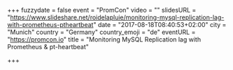 +++
fuzzydate = false
event = "PromCon"
video = ""
slidesURL = "https://www.slideshare.net/roidelapluie/monitoring-mysql-replication-lag-with-prometheus-ptheartbeat"
date = "2017-08-18T08:40:53+02:00"
city = "Munich"
country = "Germany"
country_emoji = "de"
eventURL = "https://promcon.io"
title = "Monitoring MySQL Replication lag with Prometheus & pt-heartbeat"

+++

